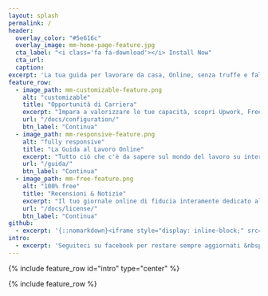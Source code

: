 ```yaml
---
layout: splash
permalink: /
header:
  overlay_color: "#5e616c"
  overlay_image: mm-home-page-feature.jpg
  cta_label: "<i class='fa fa-download'></i> Install Now"
  cta_url:
  caption:
excerpt: 'La tua guida per lavorare da casa, Online, senza truffe e false promesse. Costruisci la tua carriera Digitale.<br /> <small><a href="https://github.com/mmistakes/minimal-mistakes/releases/tag/3.4.8">Latest release v3.4.8</a></small><br /><br /> {::nomarkdown}<iframe style="display: inline-block;" src="https://ghbtns.com/github-btn.html?user=mmistakes&repo=minimal-mistakes&type=star&count=true&size=large" frameborder="0" scrolling="0" width="160px" height="30px"></iframe> <iframe style="display: inline-block;" src="https://ghbtns.com/github-btn.html?user=mmistakes&repo=minimal-mistakes&type=fork&count=true&size=large" frameborder="0" scrolling="0" width="158px" height="30px"></iframe>{:/nomarkdown}'
feature_row:
  - image_path: mm-customizable-feature.png
    alt: "customizable"
    title: "Opportunità di Carriera"
    excerpt: "Impara a valorizzare le tue capacità, scopri Upwork, Freelancer, Appen e altre piattaforme di lavoro online"
    url: "/docs/configuration/"
    btn_label: "Continua"
  - image_path: mm-responsive-feature.png
    alt: "fully responsive"
    title: "La Guida al Lavoro Online"
    excerpt: "Tutto ciò che c'è da sapere sul mondo del lavoro su internet, senza fronzoli e fake news"
    url: "/guida/"
    btn_label: "Continua"
  - image_path: mm-free-feature.png
    alt: "100% free"
    title: "Recensioni & Notizie"
    excerpt: "Il tuo giornale online di fiducia interamente dedicato al mondo del lavoro in rete"
    url: "/docs/license/"
    btn_label: "Continua"
github:
  - excerpt: '{::nomarkdown}<iframe style="display: inline-block;" src="https://ghbtns.com/github-btn.html?user=mmistakes&repo=minimal-mistakes&type=star&count=true&size=large" frameborder="0" scrolling="0" width="160px" height="30px"></iframe> <iframe style="display: inline-block;" src="https://ghbtns.com/github-btn.html?user=mmistakes&repo=minimal-mistakes&type=fork&count=true&size=large" frameborder="0" scrolling="0" width="158px" height="30px"></iframe>{:/nomarkdown}'
intro:
  - excerpt: 'Seguiteci su facebook per restare sempre aggiornati &nbsp; [<i class="fa fa-facebook"></i> @weblavoro](https://facebook.com/weblavoro){: .btn .btn--facebook}'
---
```


{% include feature_row id="intro" type="center" %}

{% include feature_row %}